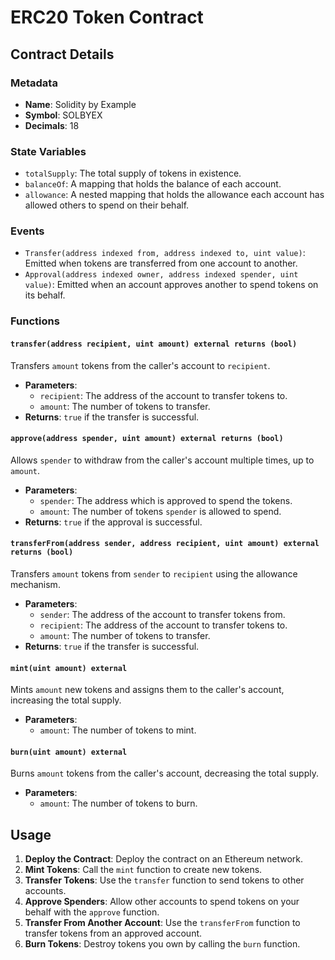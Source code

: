 # ERC20 Token Contract

## Contract Details

### Metadata

- **Name**: Solidity by Example
- **Symbol**: SOLBYEX
- **Decimals**: 18

### State Variables

- `totalSupply`: The total supply of tokens in existence.
- `balanceOf`: A mapping that holds the balance of each account.
- `allowance`: A nested mapping that holds the allowance each account has allowed others to spend on their behalf.

### Events

- `Transfer(address indexed from, address indexed to, uint value)`: Emitted when tokens are transferred from one account to another.
- `Approval(address indexed owner, address indexed spender, uint value)`: Emitted when an account approves another to spend tokens on its behalf.

### Functions

#### `transfer(address recipient, uint amount) external returns (bool)`

Transfers `amount` tokens from the caller's account to `recipient`.

- **Parameters**:
  - `recipient`: The address of the account to transfer tokens to.
  - `amount`: The number of tokens to transfer.
- **Returns**: `true` if the transfer is successful.

#### `approve(address spender, uint amount) external returns (bool)`

Allows `spender` to withdraw from the caller's account multiple times, up to `amount`.

- **Parameters**:
  - `spender`: The address which is approved to spend the tokens.
  - `amount`: The number of tokens `spender` is allowed to spend.
- **Returns**: `true` if the approval is successful.

#### `transferFrom(address sender, address recipient, uint amount) external returns (bool)`

Transfers `amount` tokens from `sender` to `recipient` using the allowance mechanism.

- **Parameters**:
  - `sender`: The address of the account to transfer tokens from.
  - `recipient`: The address of the account to transfer tokens to.
  - `amount`: The number of tokens to transfer.
- **Returns**: `true` if the transfer is successful.

#### `mint(uint amount) external`

Mints `amount` new tokens and assigns them to the caller's account, increasing the total supply.

- **Parameters**:
  - `amount`: The number of tokens to mint.

#### `burn(uint amount) external`

Burns `amount` tokens from the caller's account, decreasing the total supply.

- **Parameters**:
  - `amount`: The number of tokens to burn.

## Usage

1. **Deploy the Contract**: Deploy the contract on an Ethereum network.
2. **Mint Tokens**: Call the `mint` function to create new tokens.
3. **Transfer Tokens**: Use the `transfer` function to send tokens to other accounts.
4. **Approve Spenders**: Allow other accounts to spend tokens on your behalf with the `approve` function.
5. **Transfer From Another Account**: Use the `transferFrom` function to transfer tokens from an approved account.
6. **Burn Tokens**: Destroy tokens you own by calling the `burn` function.


